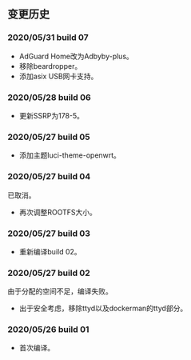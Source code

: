 ## 变更历史
### 2020/05/31 build 07
* AdGuard Home改为Adbyby-plus。
* 移除beardropper。
* 添加asix USB网卡支持。
### 2020/05/28 build 06
* 更新SSRP为178-5。
### 2020/05/27 build 05
* 添加主题luci-theme-openwrt。
### 2020/05/27 build 04
已取消。
* 再次调整ROOTFS大小。
### 2020/05/27 build 03
* 重新编译build 02。
### 2020/05/27 build 02
由于分配的空间不足，编译失败。
* 出于安全考虑，移除ttyd以及dockerman的ttyd部分。
### 2020/05/26 build 01
* 首次编译。
